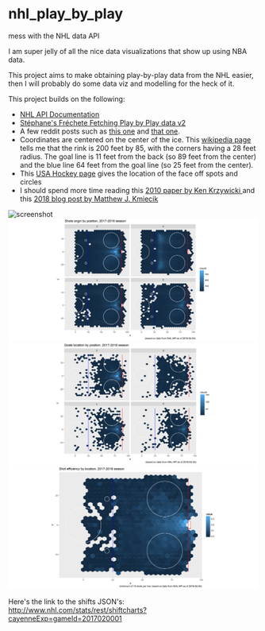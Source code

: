 # nhl_play_by_play
mess with the NHL data API

I am super jelly of all the nice data visualizations that show up using NBA data.  

This project aims to make obtaining play-by-play data from the NHL easier, then I will probably do some data viz and modelling for the heck of it.

This project builds on the following:  

  * [NHL API Documentation](https://github.com/dword4/nhlapi)  
  * [Stéphane's Fréchete Fetching Play by Play data v2](https://stephanefrechette.com/fetching-nhl-play-by-play-v2/)  
  * A few reddit posts such as [this one](https://www.reddit.com/r/hockey/comments/5qi4a4/anyone_have_experience_using_the_nhl_json_stats/) and [that one](https://www.reddit.com/r/nhl/comments/4zr5bm/api_for_nhl_stats/).  
  * Coordinates are centered on the center of the ice.  This [wikipedia page](https://en.wikipedia.org/wiki/Ice_hockey_rink) tells me that the rink is 200 feet by 85, with the corners having a 28 feet radius.  The goal line is 11 feet from the back (so 89 feet from the center)  and the blue line 64 feet from the goal line (so 25 feet from the center).   
  * This [USA Hockey page](https://www.usahockeyrulebook.com/page/show/1082185-rule-104-face-off-spots-and-face-off-circles) gives the location of the face off spots and circles    
  * I should spend more time reading this [2010 paper by Ken Krzywicki ](http://www.hockeyanalytics.com/Research_files/SQ-RS0910-Krzywicki.pdf) and this [2018 blog post by Matthew J. Kmiecik](https://mattkmiecik.com/post-Multilevel-Modeling-in-R-with-NHL-Power-Play-Data.html)
  
  
  
![screenshot](/mcdavid_goals.png?raw=true "Screenshot")
![screenshot](/shots.png?raw=true "Screenshot")
![screenshot](/goals.png?raw=true "Screenshot")
![screenshot](/goal_pct.png?raw=true "Screenshot")

Here's the link to the shifts JSON's:
http://www.nhl.com/stats/rest/shiftcharts?cayenneExp=gameId=2017020001
